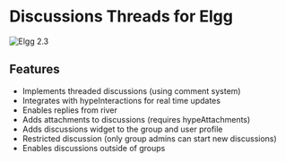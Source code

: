 Discussions Threads for Elgg
============================
![Elgg 2.3](https://img.shields.io/badge/Elgg-2.3-orange.svg?style=flat-square)

## Features

 * Implements threaded discussions (using comment system)
 * Integrates with hypeInteractions for real time updates
 * Enables replies from river
 * Adds attachments to discussions (requires hypeAttachments)
 * Adds discussions widget to the group and user profile
 * Restricted discussion (only group admins can start new discussions)
 * Enables discussions outside of groups